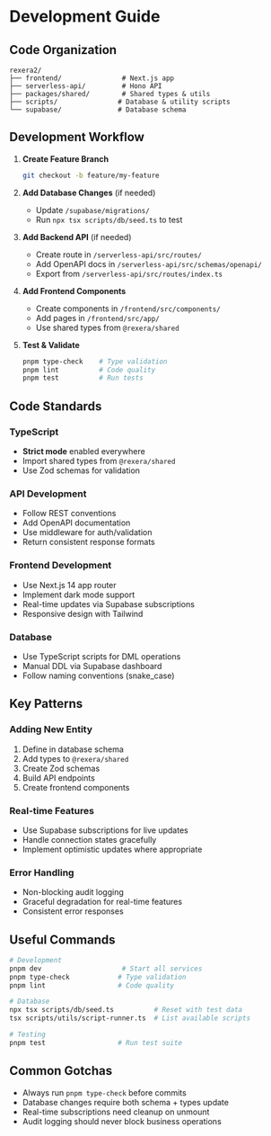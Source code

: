 # Development Guide

## Code Organization

```
rexera2/
├── frontend/               # Next.js app
├── serverless-api/         # Hono API
├── packages/shared/        # Shared types & utils
├── scripts/               # Database & utility scripts
└── supabase/              # Database schema
```

## Development Workflow

1. **Create Feature Branch**
   ```bash
   git checkout -b feature/my-feature
   ```

2. **Add Database Changes** (if needed)
   - Update `/supabase/migrations/`
   - Run `npx tsx scripts/db/seed.ts` to test

3. **Add Backend API** (if needed)
   - Create route in `/serverless-api/src/routes/`
   - Add OpenAPI docs in `/serverless-api/src/schemas/openapi/`
   - Export from `/serverless-api/src/routes/index.ts`

4. **Add Frontend Components**
   - Create components in `/frontend/src/components/`
   - Add pages in `/frontend/src/app/`
   - Use shared types from `@rexera/shared`

5. **Test & Validate**
   ```bash
   pnpm type-check    # Type validation
   pnpm lint          # Code quality
   pnpm test          # Run tests
   ```

## Code Standards

### TypeScript
- **Strict mode** enabled everywhere
- Import shared types from `@rexera/shared`
- Use Zod schemas for validation

### API Development
- Follow REST conventions
- Add OpenAPI documentation
- Use middleware for auth/validation
- Return consistent response formats

### Frontend Development
- Use Next.js 14 app router
- Implement dark mode support
- Real-time updates via Supabase subscriptions
- Responsive design with Tailwind

### Database
- Use TypeScript scripts for DML operations
- Manual DDL via Supabase dashboard
- Follow naming conventions (snake_case)

## Key Patterns

### Adding New Entity
1. Define in database schema
2. Add types to `@rexera/shared`
3. Create Zod schemas
4. Build API endpoints
5. Create frontend components

### Real-time Features
- Use Supabase subscriptions for live updates
- Handle connection states gracefully
- Implement optimistic updates where appropriate

### Error Handling
- Non-blocking audit logging
- Graceful degradation for real-time features
- Consistent error responses

## Useful Commands

```bash
# Development
pnpm dev                    # Start all services
pnpm type-check            # Type validation
pnpm lint                  # Code quality

# Database
npx tsx scripts/db/seed.ts          # Reset with test data
tsx scripts/utils/script-runner.ts  # List available scripts

# Testing
pnpm test                  # Run test suite
```

## Common Gotchas

- Always run `pnpm type-check` before commits
- Database changes require both schema + types update
- Real-time subscriptions need cleanup on unmount
- Audit logging should never block business operations